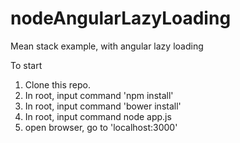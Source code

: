 # nodeAngularLazyLoading
Mean stack example, with angular lazy loading 

To start

1) Clone this repo.
2) In root, input command 'npm install'
3) In root, input command 'bower install'
4) In root, input command node  app.js
5) open browser, go to 'localhost:3000'